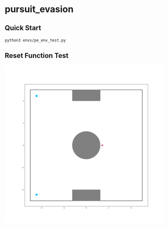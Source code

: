 # pursuit_evasion

## Quick Start
`python3 envs/pe_env_test.py`

## Reset Function Test
[![pe_reset](/figs/pe_world.png)](https://www.youtube.com/embed/teVu3SRnujs)
